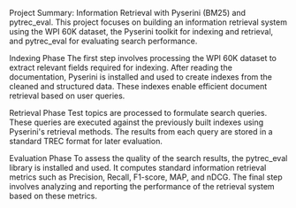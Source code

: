 Project Summary: Information Retrieval with Pyserini (BM25) and pytrec_eval.
This project focuses on building an information retrieval system using the WPI 60K dataset, the Pyserini toolkit for indexing and retrieval, and pytrec_eval for evaluating search performance.

Indexing Phase
The first step involves processing the WPI 60K dataset to extract relevant fields required for indexing. After reading the documentation, Pyserini is installed and used to create indexes from the cleaned and structured data. These indexes enable efficient document retrieval based on user queries.

Retrieval Phase
Test topics are processed to formulate search queries. These queries are executed against the previously built indexes using Pyserini's retrieval methods. The results from each query are stored in a standard TREC format for later evaluation.

Evaluation Phase
To assess the quality of the search results, the pytrec_eval library is installed and used. It computes standard information retrieval metrics such as Precision, Recall, F1-score, MAP, and nDCG. The final step involves analyzing and reporting the performance of the retrieval system based on these metrics.
